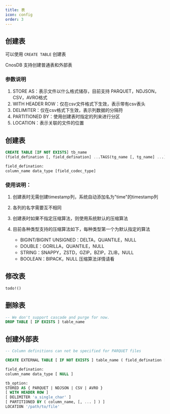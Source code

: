 ```yaml
---
title: 表
icon: config
order: 3
---
```


## **创建表**

可以使用 `CREATE TABLE` 创建表

CnosDB 支持创建普通表和外部表

### 参数说明
1. STORE AS：表示文件以什么格式储存，目前支持 PARQUET，NDJSON，CSV，AVRO格式
2. WITH HEADER ROW：仅在csv文件格式下生效，表示带有csv表头
3. DELIMITER：仅在csv格式下生效，表示列数据的分隔符
4. PARTITIONED BY：使用创建表时指定的列来进行分区
5. LOCATION：表示关联的文件的位置

## **创建表**
```sql
CREATE TABLE [IF NOT EXISTS] tb_name
(field_defination [, field_defination] ...TAGS(tg_name [, tg_name] ...))

field_defination:
column_name data_type [field_codec_type]
```
### 使用说明：
1. 创建表时无需创建timestamp列，系统自动添加名为"time"的timestamp列
2. 各列的名字需要互不相同
3. 创建表时如果不指定压缩算法，则使用系统默认的压缩算法
4. 目前各种类型支持的压缩算法如下，每种类型第一个为默认指定的算法

    * BIGINT/BIGINT UNSIGNED：DELTA，QUANTILE，NULL
    * DOUBLE：GORILLA，QUANTILE，NULL
    * STRING：SNAPPY，ZSTD，GZIP，BZIP，ZLIB，NULL
    * BOOLEAN：BIPACK，NULL
      压缩算法详情请看

## **修改表**
```sql
todo!()
```

## **删除表**

```sql
-- We don't support cascade and purge for now.
DROP TABLE [ IF EXISTS ] table_name
```

## **创建外部表**

```sql
-- Column definitions can not be specified for PARQUET files

CREATE EXTERNAL TABLE [ IF NOT EXISTS ] table_name ( field_defination [, field_defination] ... ) tb_option

field_defination:
column_name data_type [ NULL ]

tb_option:
STORED AS { PARQUET | NDJSON | CSV | AVRO }
[ WITH HEADER ROW ]
[ DELIMITER 'a_single_char' ]
[ PARTITIONED BY ( column_name, [, ... ] ) ]
LOCATION '/path/to/file'
```


